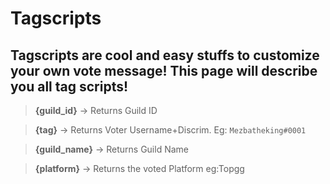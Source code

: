 # Tagscripts

## Tagscripts are cool and easy stuffs to customize your own vote message! This page will describe you all tag scripts!

> **{guild_id}** -> Returns Guild ID

> **{tag}** -> Returns Voter Username+Discrim. Eg: `Mezbatheking#0001`

> **{guild_name}** -> Returns Guild Name

> **{platform}** -> Returns the voted Platform eg:Topgg


